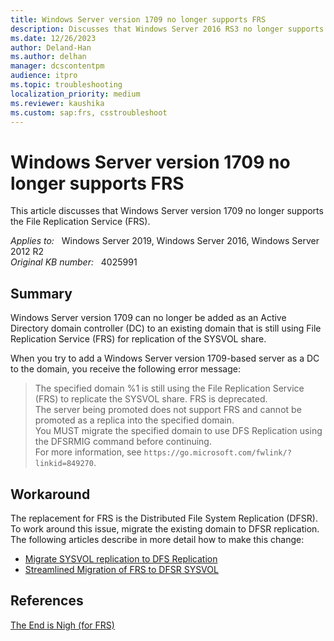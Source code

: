 ```yaml
---
title: Windows Server version 1709 no longer supports FRS
description: Discusses that Windows Server 2016 RS3 no longer supports the File Replication Service (FRS). Provides a workaround.
ms.date: 12/26/2023
author: Deland-Han
ms.author: delhan
manager: dcscontentpm
audience: itpro
ms.topic: troubleshooting
localization_priority: medium
ms.reviewer: kaushika
ms.custom: sap:frs, csstroubleshoot
---
```

# Windows Server version 1709 no longer supports FRS

This article discusses that Windows Server version 1709 no longer supports the File Replication Service (FRS).

_Applies to:_ &nbsp; Windows Server 2019, Windows Server 2016, Windows Server 2012 R2  
_Original KB number:_ &nbsp; 4025991

## Summary

Windows Server version 1709 can no longer be added as an Active Directory domain controller (DC) to an existing domain that is still using File Replication Service (FRS) for replication of the SYSVOL share.

When you try to add a Windows Server version 1709-based server as a DC to the domain, you receive the following error message:

> The specified domain %1 is still using the File Replication Service (FRS) to replicate the SYSVOL share. FRS is deprecated.  
> The server being promoted does not support FRS and cannot be promoted as a replica into the specified domain.  
> You MUST migrate the specified domain to use DFS Replication using the DFSRMIG command before continuing.  
> For more information, see `https://go.microsoft.com/fwlink/?linkid=849270`.

## Workaround

The replacement for FRS is the Distributed File System Replication (DFSR). To work around this issue, migrate the existing domain to DFSR replication. The following articles describe in more detail how to make this change:

- [Migrate SYSVOL replication to DFS Replication](/windows-server/storage/dfs-replication/migrate-sysvol-to-dfsr)
- [Streamlined Migration of FRS to DFSR SYSVOL](https://techcommunity.microsoft.com/t5/storage-at-microsoft/streamlined-migration-of-frs-to-dfsr-sysvol/ba-p/425405)

## References

[The End is Nigh (for FRS)](https://techcommunity.microsoft.com/t5/storage-at-microsoft/the-end-is-nigh-for-frs-8211-updated-for-ws2016/ba-p/425379)
